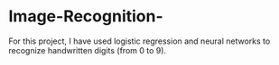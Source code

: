 # Image-Recognition-
For this project, I have used logistic regression and neural networks to recognize handwritten digits (from 0 to 9). 
